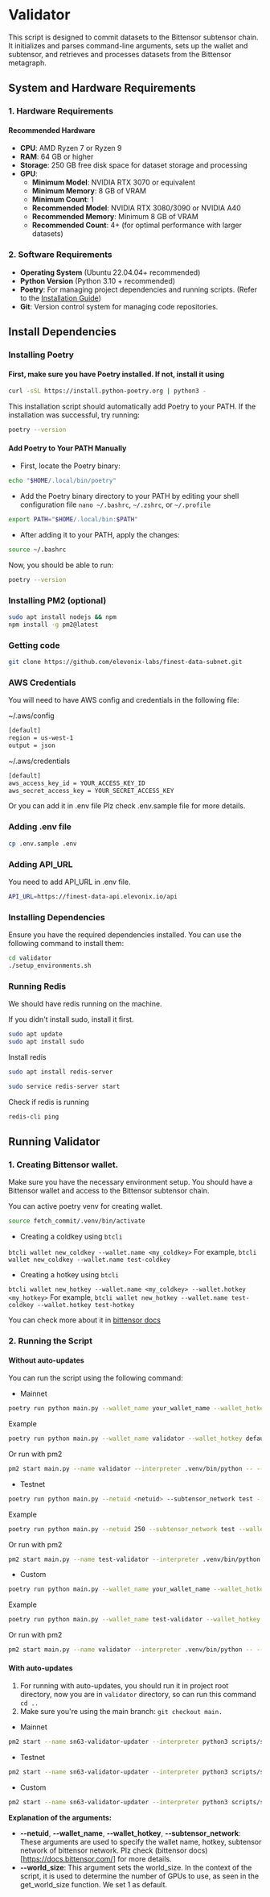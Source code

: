 # Validator

This script is designed to commit datasets to the Bittensor subtensor chain. It initializes and parses command-line arguments, sets up the wallet and subtensor, and retrieves and processes datasets from the Bittensor metagraph.

## System and Hardware Requirements

### 1. **Hardware Requirements**

#### Recommended Hardware

- **CPU**: AMD Ryzen 7 or Ryzen 9
- **RAM**: 64 GB or higher
- **Storage**: 250 GB free disk space for dataset storage and processing
- **GPU**:
  - **Minimum Model**: NVIDIA RTX 3070 or equivalent
  - **Minimum Memory**: 8 GB of VRAM
  - **Minimum Count**: 1
  - **Recommended Model**: NVIDIA RTX 3080/3090 or NVIDIA A40
  - **Recommended Memory**: Minimum 8 GB of VRAM
  - **Recommended Count**: 4+ (for optimal performance with larger datasets)

### 2. **Software Requirements**

- **Operating System** (Ubuntu 22.04.04+ recommended)
- **Python Version** (Python 3.10 + recommended)
- **Poetry**: For managing project dependencies and running scripts. (Refer to the [Installation Guide](#installing-poetry))
- **Git**: Version control system for managing code repositories.

## Install Dependencies

### Installing Poetry

#### First, make sure you have Poetry installed. If not, install it using

```bash
curl -sSL https://install.python-poetry.org | python3 -
```

This installation script should automatically add Poetry to your PATH. If the installation was successful, try running:

```bash
poetry --version
```

#### Add Poetry to Your PATH Manually

- First, locate the Poetry binary:

```bash
echo "$HOME/.local/bin/poetry"
```

- Add the Poetry binary directory to your PATH by editing your shell configuration file `nano ~/.bashrc`, `~/.zshrc`, or `~/.profile`

```bash
export PATH="$HOME/.local/bin:$PATH"
```

- After adding it to your PATH, apply the changes:

```bash
source ~/.bashrc
```

Now, you should be able to run:

```bash
poetry --version
```

### Installing PM2 (optional)

```bash
sudo apt install nodejs && npm
npm install -g pm2@latest
```

### Getting code

```bash
git clone https://github.com/elevonix-labs/finest-data-subnet.git
```

### AWS Credentials

You will need to have AWS config and credentials in the following file:

~/.aws/config

```bash
[default]
region = us-west-1
output = json
```


~/.aws/credentials

```bash
[default]
aws_access_key_id = YOUR_ACCESS_KEY_ID
aws_secret_access_key = YOUR_SECRET_ACCESS_KEY
```
Or you can add it in .env file
Plz check .env.sample file for more details.

### Adding .env file

```bash
cp .env.sample .env
```

### Adding API_URL

You need to add API_URL in .env file.

```bash
API_URL=https://finest-data-api.elevonix.io/api
```

### Installing Dependencies

Ensure you have the required dependencies installed. You can use the following command to install them:

```bash
cd validator
./setup_environments.sh

```

### Running  Redis
We should have redis running on the machine.

If you didn't install sudo, install it first.

```bash
sudo apt update
sudo apt install sudo
```

Install redis

```bash
sudo apt install redis-server

sudo service redis-server start

```
Check if redis is running

```bash
redis-cli ping
```


## Running Validator

### 1. Creating Bittensor wallet.
Make sure you have the necessary environment setup. You should have a Bittensor wallet and access to the Bittensor subtensor chain.

You can active poetry venv for creating wallet.

```bash
source fetch_commit/.venv/bin/activate
```

- Creating a coldkey using `btcli`

`btcli wallet new_coldkey --wallet.name <my_coldkey>`
For example,
`btcli wallet new_coldkey --wallet.name test-coldkey`

- Creating a hotkey using `btcli`

`btcli wallet new_hotkey --wallet.name <my_coldkey> --wallet.hotkey <my_hotkey>`
For example,
`btcli wallet new_hotkey --wallet.name test-coldkey --wallet.hotkey test-hotkey`

You can check more about it in [bittensor docs](https://docs.bittensor.com/working-with-keys)


### 2. Running the Script

#### Without auto-updates

You can run the script using the following command:

- Mainnet
```bash
poetry run python main.py --wallet_name your_wallet_name --wallet_hotkey wallet_hotkey [--world_size gpu_count]
```

Example

```bash
poetry run python main.py --wallet_name validator --wallet_hotkey default --world_size 1
```
Or run with pm2
```bash
pm2 start main.py --name validator --interpreter .venv/bin/python -- --wallet_name validator --wallet_hotkey default --world_size 1
```

- Testnet
```bash
poetry run python main.py --netuid <netuid> --subtensor_network test --wallet_name your_wallet_name --wallet_hotkey wallet_hotkey [--world_size gpu_count]
```

Example

```bash
poetry run python main.py --netuid 250 --subtensor_network test --wallet_name test-validator --wallet_hotkey h1 --world_size 1
```
Or run with pm2
```bash
pm2 start main.py --name test-validator --interpreter .venv/bin/python -- --netuid 250 --subtensor_network test --wallet_name test-validator --wallet_hotkey h1 --world_size 1
```


- Custom
```bash
poetry run python main.py --wallet_name your_wallet_name --wallet_hotkey wallet_hotkey --subtensor_chain_endpoint address [--world_size gpu_count]
```

Example

```bash
poetry run python main.py --wallet_name test-validator --wallet_hotkey h1 --subtensor_chain_endpoint ws://localhost:9946 --world_size 1
```
Or run with pm2
```bash
pm2 start main.py --name validator --interpreter .venv/bin/python -- --wallet_name test-validator --wallet_hotkey h1 --subtensor_chain_endpoint ws://localhost:9946 --world_size 1
```


#### With auto-updates

1. For running with auto-updates, you should run it in project root directory, now you are in `validator` directory, so can run this command `cd ..`
2. Make sure you're using the main branch: `git checkout main.`

- Mainnet
```bash
pm2 start --name sn63-validator-updater --interpreter python3 scripts/start_validator.py -- --pm2_name sn63-validator --wallet_name validator --wallet_hotkey h1 --world_size 1
```

- Testnet
```bash
pm2 start --name sn63-validator-updater --interpreter python3 scripts/start_validator.py -- --pm2_name sn63-validator --netuid 250 --subtensor_network test --wallet_name test-validator --wallet_hotkey h1 --world_size 1
```

- Custom
```bash
pm2 start --name sn63-validator-updater --interpreter python3 scripts/start_validator.py -- --pm2_name sn63-validator --wallet_name test-validator --wallet_hotkey h1 --subtensor_chain_endpoint ws://localhost:9946 --world_size 1
```




**Explanation of the arguments:**
- **--netuid**, **--wallet_name**, **--wallet_hotkey**, **--subtensor_network**: These arguments are used to specify the wallet name, hotkey, subtensor network of bittensor network. Plz check (bittensor docs)[https://docs.bittensor.com/] for more details.
- **--world_size**: This argument sets the world_size. In the context of the script, it is used to determine the number of GPUs to use, as seen in the get_world_size function. We set 1 as default.
